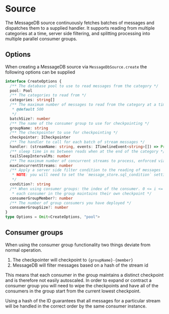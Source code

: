 # Source

The MessageDB source continuously fetches batches of messages and dispatches
them to a supplied handler. It supports reading from multiple categories at a
time, server side filtering, and splitting processing into multiple parallel
consumer groups.

## Options

When creating a MessageDB source via `MessageDbSource.create` the following
options can be supplied

```ts
interface CreateOptions {
  /** The database pool to use to read messages from the category */
  pool: Pool
  /** The categories to read from */
  categories: string[]
  /** The maximum number of messages to read from the category at a time
   * @default 500
   */
  batchSize?: number
  /** The name of the consumer group to use for checkpointing */
  groupName: string
  /** The checkpointer to use for checkpointing */
  checkpointer: ICheckpointer
  /** The handler to call for each batch of stream messages */
  handler: (streamName: string, events: ITimelineEvent<string>[]) => Promise<void>
  /** sleep time in ms between reads when at the end of the category */
  tailSleepIntervalMs: number
  /** The maximum number of concurrent streams to process, enforced via p-limit */
  maxConcurrentStreams: number
  /** Apply a server side filter condition to the reading of messages
   * NOTE: you will need to set the `message_store.sql_condition` setting to `"on"` to use this feature
   */
  condition?: string
  /** When using consumer groups: the index of the consumer. 0 <= i <= consumerGroupSize
   * each consumer in the group maintains their own checkpoint */
  consumerGroupMember?: number
  /** The number of group consumers you have deployed */
  consumerGroupSize?: number
}
type Options = Omit<CreateOptions, "pool">
```

## Consumer groups

When using the consumer group functionality two things deviate from normal
operation.

1. The checkpointer will checkpoint to `{groupName}-{member}`
2. MessageDB will filter messages based on a hash of the stream id

This means that each consumer in the group maintains a distinct checkpoint and
is therefore not easily autoscaled. In order to expand or contract a consumer
group you will need to wipe the checkpoints and have all of the consumers in the
group start from the current lowest checkpoint.

Using a hash of the ID guarantees that all messages for a particular stream will
be handled in the correct order by the same consumer instance.
